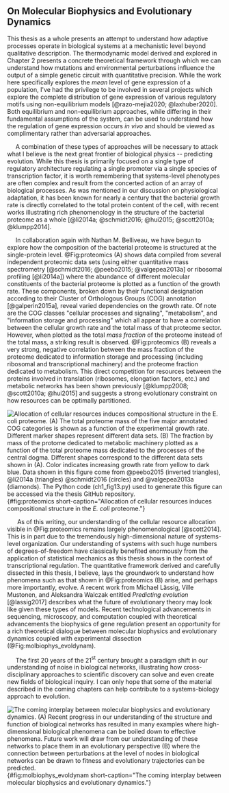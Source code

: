 ## On Molecular Biophysics and Evolutionary Dynamics

This thesis as a whole presents an attempt to understand how adaptive
processes operate in biological systems at a mechanistic level beyond
qualitative description. The thermodynamic model derived and explored in
Chapter 2 presents a concrete theoretical framework through which we can
understand how mutations and environmental perturbations influence the output
of a simple genetic circuit with quantitative precision. While the work here
specifically explores the *mean* level of gene expression of a population,
I've had the privilege to be involved in several projects which explore the
complete distribution of gene expression of various regulatory motifs using
non-equilibrium models [@razo-mejia2020; @laxhuber2020]. Both
equilibrium and non-equilibrium approaches, while differing in their
fundamental assumptions of the system, can be used to understand how the
regulation of gene expression occurs *in vivo* and should be viewed as
complimentary rather than adversarial approaches.

&nbsp;&nbsp;&nbsp;&nbsp;&nbsp;A combination of these types of approaches will be necessary to attack what I
believe is the next great frontier of biological physics -- predicting
evolution. While this thesis is  primarily focused 
on a single type of regulatory architecture regulating a single
promoter via a single species of transcription factor, it is worth remembering
that systems-level phenotypes are often complex and result from the concerted
action of an array of biological processes. As was mentioned in our discussion
on physiological adaptation, it has been known for nearly a century that the
bacterial growth rate is directly correlated to the total protein content of
the cell, with recent works illustrating rich phenomenology in the structure of
the bacterial proteome as a whole [@li2014a; @schmidt2016; @hui2015;
@scott2010a; @klumpp2014]. 

&nbsp;&nbsp;&nbsp;&nbsp;&nbsp;In collaboration again with Nathan M.
Belliveau, we have begun to explore how the composition of the bacterial
proteome is structured at the single-protein level. @Fig:proteomics (A) shows
data compiled from several independent proteomic data sets (using either
quantitative mass spectrometry [@schmidt2016; @peebo2015; @valgepea2013a] or
ribosomal profiling [@li2014a]) where the abundance of different molecular
constituents of the bacterial proteome is plotted as a function of the
growth rate. These components, broken down by their functional designation
according to their Cluster of Orthologous Groups (COG) annotation
[@galperin2015a], reveal varied dependencies on the growth rate. Of note are
the COG classes "cellular processes and signaling", "metabolism", and
"information storage and processing" which all appear to have a 
correlation between the cellular growth rate and the total mass of that
proteome sector. However, when plotted as the total
*mass fraction* of the proteome instead of the total mass, a striking result
is observed. @Fig:proteomics (B) reveals a very strong, negative correlation
between the mass fraction of the proteome dedicated to information storage
and processing (including ribosomal and transcriptional machinery) and the
proteome fraction dedicated to metabolism. This direct competition for
resources between the proteins involved in translation (ribosomes, elongation
factors, etc.) and metabolic networks has been shown previously [@klumpp2008;
@scott2010a; @hui2015] and suggests a strong evolutionary constraint on how
resources can be optimally partitioned.

![**Allocation of cellular resources induces compositional structure in the *E.
coli* proteome.** (A) The total proteome mass of the five major annotated COG
categories is shown as a function of the experimental growth rate. Different
marker shapes represent different data sets. (B) The fraction by mass of the
protome dedicated to metabolic machinery plotted as a function of the total
proteome mass dedicated to the processes of the central dogma. Different shapes
correspond to the different data sets shown in (A). Color indicates increasing
growth rate from yellow to dark blue. Data shown in this figure come from
@peebo2015 (inverted triangles),  @li2014a (triangles) @schmidt2016 (circles)
and @valgepea2013a (diamonds). The [Python code
(`ch1_fig13.py`)](https://github.com/gchure/phd/blob/master/src/chapter_01/code/ch1_fig13.py)
used to generate this figure can be accessed via the thesis [GitHub
repository](https://github.com/gchure/phd). ](ch1_fig13){#fig:proteomics
short-caption="Allocation of cellular resources induces compositional structure
in the *E. coli* proteome."}

&nbsp;&nbsp;&nbsp;&nbsp;&nbsp; As of this writing, our understanding of the
cellular resource allocation visible in @Fig:proteomics remains largely
phenomenological [@scott2014]. This is in part due to the tremendously
high-dimensional nature of systems-level organization. Our understanding of
systems with such huge numbers of degrees-of-freedom have classically benefited enormously
from the application of statistical mechanics as this thesis shows in the
context of transcriptional regulation. The quantitative framework derived and
carefully dissected in this thesis, I believe, lays the groundwork to understand
how phenomena such as that shown in @Fig:proteomics (B) arise, and perhaps more
importantly, evolve. A recent work from Michael Lässig, Ville
Mustonen, and Aleksandra Walczak entitled *Predicting evolution* [@lassig2017]
describes what the future of evolutionary theory may look like given these types
of models. Recent technological advancements in sequencing, microscopy, and
computation coupled with theoretical advancements the biophysics of gene
regulation present an opportunity for a rich theoretical dialogue between
molecular biophysics and evolutionary dynamics coupled with experimental
dissection (@Fig:molbiophys_evoldynam).

&nbsp;&nbsp;&nbsp;&nbsp;&nbsp;The first 20 years of the 21$^\text{st}$ century
brought a paradigm shift in our
understanding of noise in biological networks, illustrating how
cross-disciplinary approaches to scientific discovery can solve and
even create new fields of biological inquiry. I can only hope that
some of the material described in the coming chapters can help contribute to
a systems-biology approach to evolution.

![**The coming interplay between molecular biophysics and evolutionary
dynamics.** (A) Recent progress in our understanding of the structure and function of
biological networks has resulted in many examples where high-dimensional
biological phenomena can be boiled down to effective phenomena. Future work will
draw from our understanding of these networks to place them in an evolutionary
perspective (B) where the connection between perturbations at the level of
nodes in biological networks can be drawn to fitness and evolutionary
trajectories can be predicted.](ch1_fig14){#fig:molbiophys_evoldynam
short-caption="The coming interplay between molecular biophysics and
evolutionary dynamics."}














